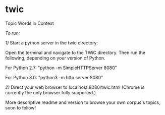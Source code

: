 # twic
Topic Words in Context

*To run:*

*1)* Start a python server in the twic directory:

Open the terminal and navigate to the TWiC directory.
Then run the following, depending on your version of Python.

For Python 2.7: "python -m SimpleHTTPServer 8080"  

For Python 3.0: "python3 -m http.server 8080"

*2)* Direct your web browser to localhost:8080/twic.html (Chrome is currently the only browser fully supported.)

More descriptive readme and version to browse your own corpus's topics, soon to follow!
